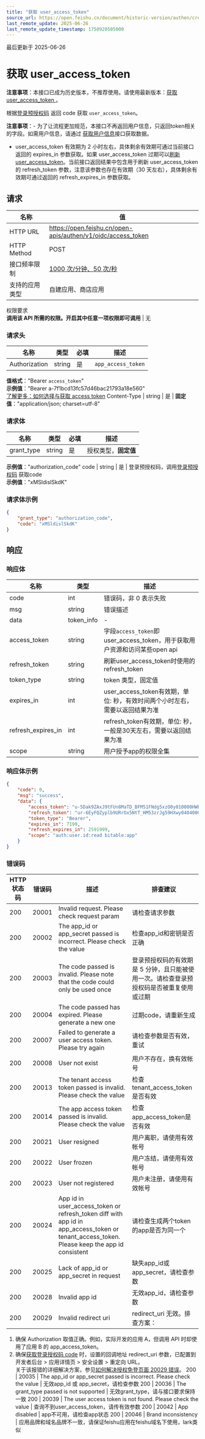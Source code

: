 ```yaml
---
title: "获取 user_access_token"
source_url: https://open.feishu.cn/document/historic-version/authen/create-3
last_remote_update: 2025-06-26
last_remote_update_timestamp: 1750920505000
---
```

最后更新于 2025-06-26

# 获取 user_access_token
**注意事项**：本接口已成为历史版本，不推荐使用。请使用最新版本：[获取 user_access_token ](https://open.feishu.cn/document/uAjLw4CM/ukTMukTMukTM/authentication-management/access-token/get-user-access-token)。

根据[登录预授权码](https://open.feishu.cn/document/common-capabilities/sso/api/obtain-oauth-code) 返回 code 获取 `user_access_token`。

**注意事项**：- 为了让流程更加规范，本接口不再返回用户信息，只返回token相关的字段。如需用户信息，请通过 [获取用户信息](https://open.feishu.cn/document/uAjLw4CM/ukTMukTMukTM/reference/authen-v1/user_info/get)接口获取数据。
- user_access_token 有效期为 2 小时左右，具体剩余有效期可通过当前接口返回的 expires_in 参数获取。如果 user_access_token 过期可以[刷新 user_access_token](https://open.feishu.cn/document/uAjLw4CM/ukTMukTMukTM/reference/authen-v1/oidc-refresh_access_token/create)。当前接口返回结果中包含用于刷新 user_access_token 的 refresh_token 参数，注意该参数也存在有效期（30 天左右），具体剩余有效期可通过返回的 refresh_expires_in 参数获取。

## 请求
名称 | 值
---|---
HTTP URL | https://open.feishu.cn/open-apis/authen/v1/oidc/access_token
HTTP Method | POST
接口频率限制 | [1000 次/分钟、50 次/秒](https://open.feishu.cn/document/ukTMukTMukTM/uUzN04SN3QjL1cDN)
支持的应用类型 | 自建应用、商店应用
权限要求  
            **调用该 API 所需的权限。开启其中任意一项权限即可调用** | 无

### 请求头

名称 | 类型 | 必填 | 描述
--- | --- | --- | ---
Authorization | string | 是 | `app_access_token`  
**值格式**："Bearer `access_token`"  
**示例值**："Bearer a-7f1bcd13fc57d46bac21793a18e560"  
[了解更多：如何选择与获取 access token](https://open.feishu.cn/document/uAjLw4CM/ugTN1YjL4UTN24CO1UjN/trouble-shooting/how-to-choose-which-type-of-token-to-use)
Content-Type | string | 是 | **固定值**："application/json; charset=utf-8"

### 请求体

名称 | 类型 | 必填 | 描述
--- | --- | --- | ---
grant_type | string | 是 | 授权类型，**固定值**  
**示例值**："authorization_code"
code | string | 是 | 登录预授权码，调用[登录预授权码](https://open.feishu.cn/document/common-capabilities/sso/api/obtain-oauth-code) 获取code  
**示例值**："xMSldislSkdK"

### 请求体示例
```json
{
    "grant_type": "authorization_code",
    "code": "xMSldislSkdK"
}
```

## 响应

### 响应体

名称 | 类型 | 描述
--- | --- | ---
code | int | 错误码，非 0 表示失败
msg | string | 错误描述
data | token_info | \-
access_token | string | 字段`access_token`即user_access_token，用于获取用户资源和访问某些open api
refresh_token | string | 刷新user_access_token时使用的 refresh_token
token_type | string | token 类型，固定值
expires_in | int | user_access_token有效期，单位: 秒，有效时间两个小时左右，需要以返回结果为准
refresh_expires_in | int | refresh_token有效期，单位: 秒，一般是30天左右，需要以返回结果为准
scope | string | 用户授予app的权限全集

### 响应体示例
```json
{
    "code": 0,
    "msg": "success",
    "data": {
        "access_token": "u-5Dak9ZAxJ9tFUn8MaTD_BFM51FNdg5xzO0y010000HWb",
        "refresh_token": "ur-6EyFQZyplb9URrOx5NtT_HM53zrJg59HXwy040400G.e",
        "token_type": "Bearer",
        "expires_in": 7199,
        "refresh_expires_in": 2591999,
        "scope": "auth:user.id:read bitable:app"
    }
}
```

### 错误码

HTTP状态码 | 错误码 | 描述 | 排查建议
--- | --- | --- | ---
200 | 20001 | Invalid request. Please check request param | 请检查请求参数
200 | 20002 | The app_id or app_secret passed is incorrect. Please check the value | 检查app_id和密钥是否正确
200 | 20003 | The code passed is invalid. Please note that the code could only be used once | 登录预授权码的有效期是 5 分钟，且只能被使用一次。请检查登录预授权码是否被重复使用或过期
200 | 20004 | The code passed has expired. Please generate a new one | 过期code，请重新生成
200 | 20007 | Failed to generate a user access token. Please try again | 请检查参数是否有效，重试
200 | 20008 | User not exist | 用户不存在，换有效帐号
200 | 20013 | The tenant access token passed is invalid. Please check the value | 检查tenant_access_token是否有效
200 | 20014 | The app access token passed is invalid. Please check the value | 检查app_access_token是否有效
200 | 20021 | User resigned | 用户离职，请使用有效帐号
200 | 20022 | User frozen | 用户冻结，请使用有效帐号
200 | 20023 | User not registered | 用户未注册，请使用有效帐号
200 | 20024 | App id in user_access_token or refresh_token diff with app id in app_access_token or tenant_access_token. Please keep the app id consistent | 请检查生成两个token的app是否为同一个
200 | 20025 | Lack of app_id or app_secret in request | 缺失app_id或app_secret，请检查参数
200 | 20028 | Invalid app id | 无效app_id，请检查参数
200 | 20029 | Invalid redirect uri | redirect_uri 无效。排查方案：  
1. 确保 Authorization 取值正确。例如，实际开发的应用 A，但调用 API 时却使用了应用 B 的 app_access_token。  
2. 确保[获取登录授权码 code](https://open.feishu.cn/document/common-capabilities/sso/api/obtain-oauth-code) 时，设置的回调地址 redirect_uri 参数，已配置到开发者后台 > 应用详情页 > 安全设置 > 重定向 URL。  
关于该报错的详细解决方案，参见[如何解决授权免登页面 20029 错误](https://open.feishu.cn/document/uAjLw4CM/ugTN1YjL4UTN24CO1UjN/trouble-shooting/how-to-resolve-the-authorization-page-20029-error)。
200 | 20035 | The app_id or app_secret passed is incorrect. Please check the value | 无效app_id 或 app_secret，请检查参数
200 | 20036 | The grant_type passed is not supported | 无效grant_type，请与接口要求保持一致
200 | 20039 | The user access token is not found. Please check the value | 查询不到user_access_token，请传有效参数
200 | 20042 | App disabled | app不可用，请检查app状态
200 | 20046 | Brand inconsistency | 应用品牌和域名品牌不一致，请保证feishu应用在feishu域名下使用，lark类似
